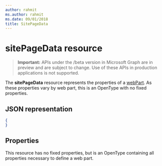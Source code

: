 ```yaml
---
author: rahmit
ms.author: rahmit
ms.date: 09/01/2018
title: SitePageData
---
```

# sitePageData resource

> **Important:** APIs under the /beta version in Microsoft Graph are in preview and are subject to change. Use of these APIs in production applications is not supported.

The **sitePageData** resource represents the properties of a [webPart][]. As these properties vary by web part, this is an OpenType with no fixed properties.

[webPart]: webPart.md

## JSON representation

<!-- {
  "blockType": "resource",
  "optionalProperties": [  ],
  "@odata.type": "microsoft.graph.sitePageData"
}-->

```json
{
}
```

## Properties
This resource has no fixed properties, but is an OpenType containing all properties necessary to define a web part.

<!-- {
  "type": "#page.annotation",
  "description": "Defines the data in a web part",
  "keywords": "",
  "section": "documentation",
  "tocPath": "Resources/SitePageData"
} -->
